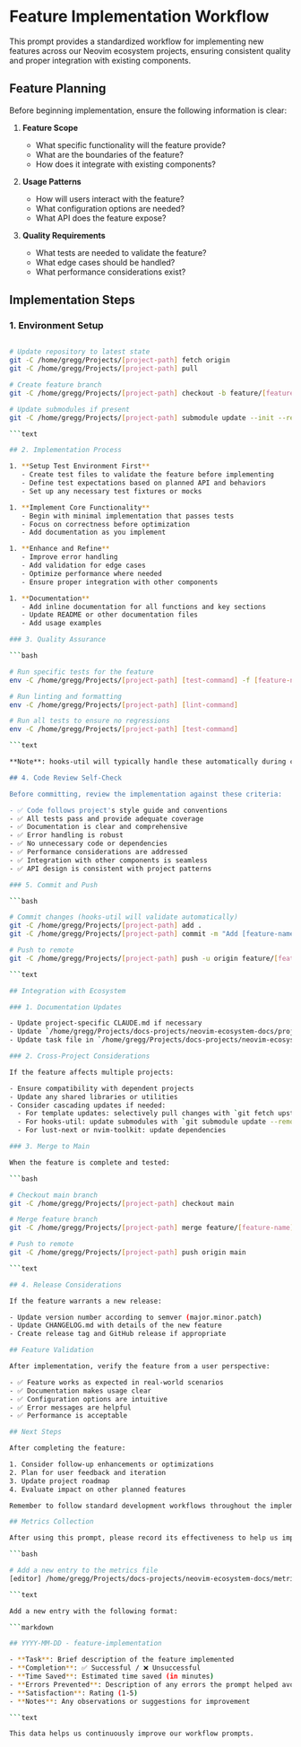 
# Feature Implementation Workflow

This prompt provides a standardized workflow for implementing new features across our Neovim ecosystem projects, ensuring consistent quality and proper integration with existing components.

## Feature Planning

Before beginning implementation, ensure the following information is clear:

1. **Feature Scope**
   - What specific functionality will the feature provide?
   - What are the boundaries of the feature?
   - How does it integrate with existing components?

1. **Usage Patterns**
   - How will users interact with the feature?
   - What configuration options are needed?
   - What API does the feature expose?

1. **Quality Requirements**
   - What tests are needed to validate the feature?
   - What edge cases should be handled?
   - What performance considerations exist?

## Implementation Steps

### 1. Environment Setup

```bash

# Update repository to latest state
git -C /home/gregg/Projects/[project-path] fetch origin
git -C /home/gregg/Projects/[project-path] pull

# Create feature branch
git -C /home/gregg/Projects/[project-path] checkout -b feature/[feature-name]

# Update submodules if present
git -C /home/gregg/Projects/[project-path] submodule update --init --recursive

```text

## 2. Implementation Process

1. **Setup Test Environment First**
   - Create test files to validate the feature before implementing
   - Define test expectations based on planned API and behaviors
   - Set up any necessary test fixtures or mocks

1. **Implement Core Functionality**
   - Begin with minimal implementation that passes tests
   - Focus on correctness before optimization
   - Add documentation as you implement

1. **Enhance and Refine**
   - Improve error handling
   - Add validation for edge cases
   - Optimize performance where needed
   - Ensure proper integration with other components

1. **Documentation**
   - Add inline documentation for all functions and key sections
   - Update README or other documentation files
   - Add usage examples

### 3. Quality Assurance

```bash

# Run specific tests for the feature
env -C /home/gregg/Projects/[project-path] [test-command] -f [feature-name]

# Run linting and formatting
env -C /home/gregg/Projects/[project-path] [lint-command]

# Run all tests to ensure no regressions
env -C /home/gregg/Projects/[project-path] [test-command]

```text

**Note**: hooks-util will typically handle these automatically during commit, but it's good to run them manually during development.

## 4. Code Review Self-Check

Before committing, review the implementation against these criteria:

- ✅ Code follows project's style guide and conventions
- ✅ All tests pass and provide adequate coverage
- ✅ Documentation is clear and comprehensive
- ✅ Error handling is robust
- ✅ No unnecessary code or dependencies
- ✅ Performance considerations are addressed
- ✅ Integration with other components is seamless
- ✅ API design is consistent with project patterns

### 5. Commit and Push

```bash

# Commit changes (hooks-util will validate automatically)
git -C /home/gregg/Projects/[project-path] add .
git -C /home/gregg/Projects/[project-path] commit -m "Add [feature-name] with [brief description]"

# Push to remote
git -C /home/gregg/Projects/[project-path] push -u origin feature/[feature-name]

```text

## Integration with Ecosystem

### 1. Documentation Updates

- Update project-specific CLAUDE.md if necessary
- Update `/home/gregg/Projects/docs-projects/neovim-ecosystem-docs/project-status.md` with new feature
- Update task file in `/home/gregg/Projects/docs-projects/neovim-ecosystem-docs/tasks/`

### 2. Cross-Project Considerations

If the feature affects multiple projects:

- Ensure compatibility with dependent projects
- Update any shared libraries or utilities
- Consider cascading updates if needed:
  - For template updates: selectively pull changes with `git fetch upstream && git merge --strategy-option=theirs upstream/main -- [specific-files]`
  - For hooks-util: update submodules with `git submodule update --remote`
  - For lust-next or nvim-toolkit: update dependencies

### 3. Merge to Main

When the feature is complete and tested:

```bash

# Checkout main branch
git -C /home/gregg/Projects/[project-path] checkout main

# Merge feature branch
git -C /home/gregg/Projects/[project-path] merge feature/[feature-name]

# Push to remote
git -C /home/gregg/Projects/[project-path] push origin main

```text

## 4. Release Considerations

If the feature warrants a new release:

- Update version number according to semver (major.minor.patch)
- Update CHANGELOG.md with details of the new feature
- Create release tag and GitHub release if appropriate

## Feature Validation

After implementation, verify the feature from a user perspective:

- ✅ Feature works as expected in real-world scenarios
- ✅ Documentation makes usage clear
- ✅ Configuration options are intuitive
- ✅ Error messages are helpful
- ✅ Performance is acceptable

## Next Steps

After completing the feature:

1. Consider follow-up enhancements or optimizations
2. Plan for user feedback and iteration
3. Update project roadmap
4. Evaluate impact on other planned features

Remember to follow standard development workflows throughout the implementation process.

## Metrics Collection

After using this prompt, please record its effectiveness to help us improve our documentation:

```bash

# Add a new entry to the metrics file
[editor] /home/gregg/Projects/docs-projects/neovim-ecosystem-docs/metrics/prompt-metrics.md

```text

Add a new entry with the following format:

```markdown

## YYYY-MM-DD - feature-implementation

- **Task**: Brief description of the feature implemented
- **Completion**: ✅ Successful / ❌ Unsuccessful
- **Time Saved**: Estimated time saved (in minutes)
- **Errors Prevented**: Description of any errors the prompt helped avoid
- **Satisfaction**: Rating (1-5)
- **Notes**: Any observations or suggestions for improvement

```text

This data helps us continuously improve our workflow prompts.

